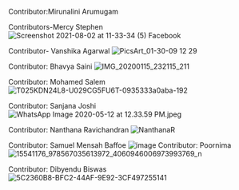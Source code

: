 Contributor:Mirunalini Arumugam 


Contributors-Mercy Stephen
![Screenshot 2021-08-02 at 11-33-34 (5) Facebook](https://user-images.githubusercontent.com/81503326/127814590-66117c61-a1ae-47a5-8399-82582e4e5a42.png)


Contributor- Vanshika Agarwal
![PicsArt_01-30-09 12 29](https://user-images.githubusercontent.com/72395964/127819680-f3570734-8124-4786-a7ee-1c6b4fa52644.jpg)

Contributor: Bhavya Saini
![IMG_20200115_232115_211](https://user-images.githubusercontent.com/75350171/127822671-78a7a04e-ea1a-4f73-b9a3-3fe7f973bc38.jpg)

Contributor: Mohamed Salem
![T025KDN24L8-U029CG5FU6T-0935333a0aba-192](https://user-images.githubusercontent.com/88298626/127827498-c3f63978-5dea-4a22-bb0d-4ff5e6bf4013.jpg)

Contributor: Sanjana Joshi
![WhatsApp Image 2020-05-12 at 12.33.59 PM.jpeg](https://github.com/sanjana-joshi14/python_STUDY/blob/main/WhatsApp%20Image%202020-05-12%20at%2012.33.59%20PM.jpeg)

Contributor: Nanthana Ravichandran
![NanthanaR](https://user-images.githubusercontent.com/88301056/127825806-dc47bfe2-ee88-489e-98d8-79eaf59ae45e.jpeg)

Contributor: Samuel Mensah Baffoe
![image](https://user-images.githubusercontent.com/68198076/127855709-d53182f8-6701-4b85-9350-100ff84445b8.jpeg)
Contributor: Poornima
![15541176_978567035613972_4060946006973993769_n](https://user-images.githubusercontent.com/88300459/127853392-9a49300e-73a5-4cfe-8303-257c35d5b3e1.jpg)
 
Contributor: Dibyendu Biswas![5C2360B8-BFC2-44AF-9E92-3CF497255141](https://user-images.githubusercontent.com/88312648/127867969-fa13a481-a034-4333-9b59-94f3380047ac.jpeg)
